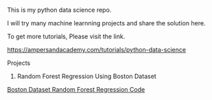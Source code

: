 This is my python data science repo.

I will try many machine learnning projects and share the solution here.


To get more tutorials, Please visit the link.

https://ampersandacademy.com/tutorials/python-data-science


Projects

1. Random Forest Regression Using Boston Dataset

  <a href="https://github.com/bharathirajatut/python-data-science/tree/master/Random%20Forest%20Regression%20-%20Boston%20Dataset"> Boston Dataset Random Forest Regression Code</a>

